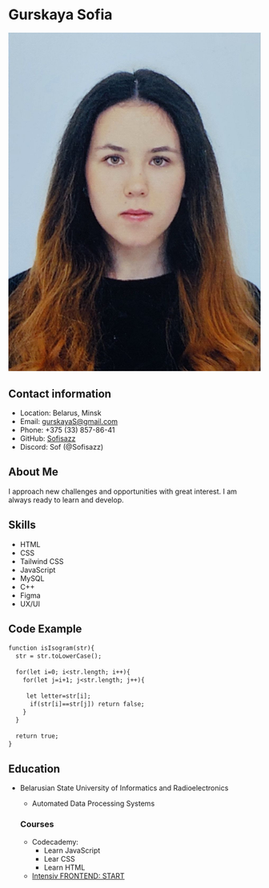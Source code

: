 # Gurskaya Sofia
![Photo Gurskaya Sofia](/assets/images/sofia.jpg)
## Contact information
* Location: Belarus, Minsk
* Email: gurskayaS@gmail.com
* Phone: +375 (33) 857-86-41
* GitHub: [Sofisazz](https://github.com/Sofisazz)
* Discord: Sof (@Sofisazz)

## About Me
I approach new challenges and opportunities with great interest. I am always ready to learn and develop.

## Skills
* HTML
* CSS
* Tailwind CSS
* JavaScript
* MySQL
* C++
* Figma
* UX/UI

## Code Example
```
function isIsogram(str){
  str = str.toLowerCase();

  for(let i=0; i<str.length; i++){
    for(let j=i+1; j<str.length; j++){
      
     let letter=str[i];
      if(str[i]==str[j]) return false;
    }
  }
  
  return true;
}
```

## Education
* Belarusian State University of Informatics and Radioelectronics
    *  Automated Data Processing Systems

    ### Courses
    * Codecademy:
        * Learn JavaScript
        * Lear CSS
        * Learn HTML
    * [Intensiv FRONTEND: START](https://itlogia.ru/certificates/intensive/13207-75307)